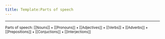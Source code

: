 ```yaml
---
title: Template:Parts of speech
---
```


***
<small class="sans-serif">Parts of speech: [[Nouns]] • [[Pronouns]] • [[Adjectives]] • [[Verbs]] • [[Adverbs]] • [[Prepositions]] • [[Conjuctions]] • [[Interjections]]</small>

